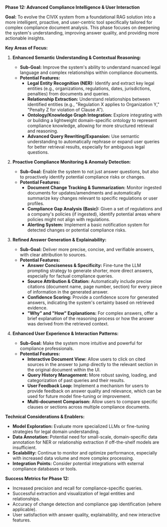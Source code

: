 **Phase 12: Advanced Compliance Intelligence & User Interaction**

**Goal:** To evolve the CIVIX system from a foundational RAG solution into a more intelligent, proactive, and user-centric tool specifically tailored for complex compliance document analysis. This phase focuses on deepening the system's understanding, improving answer quality, and providing more actionable insights.

**Key Areas of Focus:**

1.  **Enhanced Semantic Understanding & Contextual Reasoning:**
    *   **Sub-Goal:** Improve the system's ability to understand nuanced legal language and complex relationships within compliance documents.
    *   **Potential Features:**
        *   **Legal Entity Recognition (NER):** Identify and extract key legal entities (e.g., organizations, regulations, dates, jurisdictions, penalties) from documents and queries.
        *   **Relationship Extraction:** Understand relationships between identified entities (e.g., "Regulation X applies to Organization Y," "Penalty Z for violation of Clause A").
        *   **Ontology/Knowledge Graph Integration:** Explore integrating with or building a lightweight domain-specific ontology to represent compliance knowledge, allowing for more structured retrieval and reasoning.
        *   **Advanced Query Rewriting/Expansion:** Use semantic understanding to automatically rephrase or expand user queries for better retrieval results, especially for ambiguous legal questions.

2.  **Proactive Compliance Monitoring & Anomaly Detection:**
    *   **Sub-Goal:** Enable the system to not just answer questions, but also to proactively identify potential compliance risks or changes.
    *   **Potential Features:**
        *   **Document Change Tracking & Summarization:** Monitor ingested documents for updates/amendments and automatically summarize key changes relevant to specific regulations or user profiles.
        *   **Compliance Gap Analysis (Basic):** Given a set of regulations and a company's policies (if ingested), identify potential areas where policies might not align with regulations.
        *   **Alerting System:** Implement a basic notification system for detected changes or potential compliance risks.

3.  **Refined Answer Generation & Explainability:**
    *   **Sub-Goal:** Deliver more precise, concise, and verifiable answers, with clear attribution to sources.
    *   **Potential Features:**
        *   **Answer Conciseness & Specificity:** Fine-tune the LLM prompting strategy to generate shorter, more direct answers, especially for factual compliance queries.
        *   **Source Attribution & Citation:** Automatically include precise citations (document name, page number, section) for every piece of information in the generated answer.
        *   **Confidence Scoring:** Provide a confidence score for generated answers, indicating the system's certainty based on retrieved evidence.
        *   **"Why" and "How" Explanations:** For complex answers, offer a brief explanation of the reasoning process or how the answer was derived from the retrieved context.

4.  **Enhanced User Experience & Interaction Patterns:**
    *   **Sub-Goal:** Make the system more intuitive and powerful for compliance professionals.
    *   **Potential Features:**
        *   **Interactive Document View:** Allow users to click on cited sources in the answer to jump directly to the relevant section in the original document within the UI.
        *   **Query History Management:** More robust saving, loading, and categorization of past queries and their results.
        *   **User Feedback Loop:** Implement a mechanism for users to provide feedback on answer quality and relevance, which can be used for future model fine-tuning or improvement.
        *   **Multi-document Comparison:** Allow users to compare specific clauses or sections across multiple compliance documents.

**Technical Considerations & Enablers:**

*   **Model Exploration:** Evaluate more specialized LLMs or fine-tuning strategies for legal domain understanding.
*   **Data Annotation:** Potential need for small-scale, domain-specific data annotation for NER or relationship extraction if off-the-shelf models are insufficient.
*   **Scalability:** Continue to monitor and optimize performance, especially with increased data volume and more complex processing.
*   **Integration Points:** Consider potential integrations with external compliance databases or tools.

**Success Metrics for Phase 12:**

*   Increased precision and recall for compliance-specific queries.
*   Successful extraction and visualization of legal entities and relationships.
*   Accuracy of change detection and compliance gap identification (where applicable).
*   User satisfaction with answer quality, explainability, and new interactive features.
